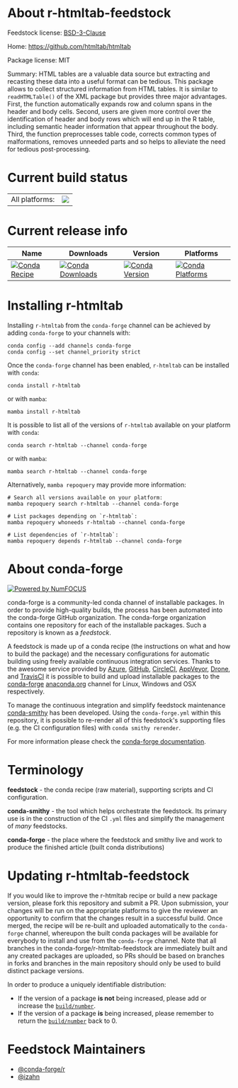 About r-htmltab-feedstock
=========================

Feedstock license: [BSD-3-Clause](https://github.com/conda-forge/r-htmltab-feedstock/blob/main/LICENSE.txt)

Home: https://github.com/htmltab/htmltab

Package license: MIT

Summary: HTML tables are a valuable data source but extracting and recasting these data into a useful format can be tedious. This package allows to collect structured information from HTML tables. It is similar to `readHTMLTable()` of the XML package but provides three major advantages. First, the function automatically expands row and column spans in the header and body cells. Second, users are given more control over the identification of header and body rows which will end up in the R table, including semantic header information that appear throughout the body. Third, the function preprocesses table code, corrects common types of malformations, removes unneeded parts and so helps to alleviate the need for tedious post-processing.

Current build status
====================


<table><tr><td>All platforms:</td>
    <td>
      <a href="https://dev.azure.com/conda-forge/feedstock-builds/_build/latest?definitionId=16323&branchName=main">
        <img src="https://dev.azure.com/conda-forge/feedstock-builds/_apis/build/status/r-htmltab-feedstock?branchName=main">
      </a>
    </td>
  </tr>
</table>

Current release info
====================

| Name | Downloads | Version | Platforms |
| --- | --- | --- | --- |
| [![Conda Recipe](https://img.shields.io/badge/recipe-r--htmltab-green.svg)](https://anaconda.org/conda-forge/r-htmltab) | [![Conda Downloads](https://img.shields.io/conda/dn/conda-forge/r-htmltab.svg)](https://anaconda.org/conda-forge/r-htmltab) | [![Conda Version](https://img.shields.io/conda/vn/conda-forge/r-htmltab.svg)](https://anaconda.org/conda-forge/r-htmltab) | [![Conda Platforms](https://img.shields.io/conda/pn/conda-forge/r-htmltab.svg)](https://anaconda.org/conda-forge/r-htmltab) |

Installing r-htmltab
====================

Installing `r-htmltab` from the `conda-forge` channel can be achieved by adding `conda-forge` to your channels with:

```
conda config --add channels conda-forge
conda config --set channel_priority strict
```

Once the `conda-forge` channel has been enabled, `r-htmltab` can be installed with `conda`:

```
conda install r-htmltab
```

or with `mamba`:

```
mamba install r-htmltab
```

It is possible to list all of the versions of `r-htmltab` available on your platform with `conda`:

```
conda search r-htmltab --channel conda-forge
```

or with `mamba`:

```
mamba search r-htmltab --channel conda-forge
```

Alternatively, `mamba repoquery` may provide more information:

```
# Search all versions available on your platform:
mamba repoquery search r-htmltab --channel conda-forge

# List packages depending on `r-htmltab`:
mamba repoquery whoneeds r-htmltab --channel conda-forge

# List dependencies of `r-htmltab`:
mamba repoquery depends r-htmltab --channel conda-forge
```


About conda-forge
=================

[![Powered by
NumFOCUS](https://img.shields.io/badge/powered%20by-NumFOCUS-orange.svg?style=flat&colorA=E1523D&colorB=007D8A)](https://numfocus.org)

conda-forge is a community-led conda channel of installable packages.
In order to provide high-quality builds, the process has been automated into the
conda-forge GitHub organization. The conda-forge organization contains one repository
for each of the installable packages. Such a repository is known as a *feedstock*.

A feedstock is made up of a conda recipe (the instructions on what and how to build
the package) and the necessary configurations for automatic building using freely
available continuous integration services. Thanks to the awesome service provided by
[Azure](https://azure.microsoft.com/en-us/services/devops/), [GitHub](https://github.com/),
[CircleCI](https://circleci.com/), [AppVeyor](https://www.appveyor.com/),
[Drone](https://cloud.drone.io/welcome), and [TravisCI](https://travis-ci.com/)
it is possible to build and upload installable packages to the
[conda-forge](https://anaconda.org/conda-forge) [anaconda.org](https://anaconda.org/)
channel for Linux, Windows and OSX respectively.

To manage the continuous integration and simplify feedstock maintenance
[conda-smithy](https://github.com/conda-forge/conda-smithy) has been developed.
Using the ``conda-forge.yml`` within this repository, it is possible to re-render all of
this feedstock's supporting files (e.g. the CI configuration files) with ``conda smithy rerender``.

For more information please check the [conda-forge documentation](https://conda-forge.org/docs/).

Terminology
===========

**feedstock** - the conda recipe (raw material), supporting scripts and CI configuration.

**conda-smithy** - the tool which helps orchestrate the feedstock.
                   Its primary use is in the construction of the CI ``.yml`` files
                   and simplify the management of *many* feedstocks.

**conda-forge** - the place where the feedstock and smithy live and work to
                  produce the finished article (built conda distributions)


Updating r-htmltab-feedstock
============================

If you would like to improve the r-htmltab recipe or build a new
package version, please fork this repository and submit a PR. Upon submission,
your changes will be run on the appropriate platforms to give the reviewer an
opportunity to confirm that the changes result in a successful build. Once
merged, the recipe will be re-built and uploaded automatically to the
`conda-forge` channel, whereupon the built conda packages will be available for
everybody to install and use from the `conda-forge` channel.
Note that all branches in the conda-forge/r-htmltab-feedstock are
immediately built and any created packages are uploaded, so PRs should be based
on branches in forks and branches in the main repository should only be used to
build distinct package versions.

In order to produce a uniquely identifiable distribution:
 * If the version of a package **is not** being increased, please add or increase
   the [``build/number``](https://docs.conda.io/projects/conda-build/en/latest/resources/define-metadata.html#build-number-and-string).
 * If the version of a package **is** being increased, please remember to return
   the [``build/number``](https://docs.conda.io/projects/conda-build/en/latest/resources/define-metadata.html#build-number-and-string)
   back to 0.

Feedstock Maintainers
=====================

* [@conda-forge/r](https://github.com/orgs/conda-forge/teams/r/)
* [@izahn](https://github.com/izahn/)

